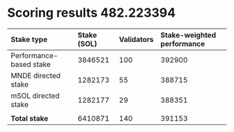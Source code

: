 # Scoring results 482.223394

| Stake type              | Stake (SOL) | Validators | Stake-weighted performance |
|:------------------------|:------------|:-----------|:---------------------------|
| Performance-based stake | 3846521     | 100        | 392900                     |
| MNDE directed stake     | 1282173     | 55         | 388715                     |
| mSOL directed stake     | 1282177     | 29         | 388351                     |
|                         |             |            |                            |
| **Total stake**         | 6410871     | 140        | 391153                     |
